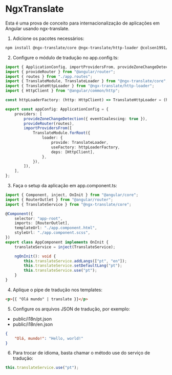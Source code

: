 # NgxTranslate

Esta é uma prova de conceito para internacionalização de aplicações em Angular usando ngx-translate.

1. Adicione os pacotes necessários:

```bash
npm install @ngx-translate/core @ngx-translate/http-loader @colsen1991/ngx-translate-extract-marker
```

2. Configure o módulo de tradução no app.config.ts:

```typescript
import { ApplicationConfig, importProvidersFrom, provideZoneChangeDetection } from "@angular/core";
import { provideRouter } from "@angular/router";
import { routes } from "./app.routes";
import { TranslateModule, TranslateLoader } from "@ngx-translate/core";
import { TranslateHttpLoader } from "@ngx-translate/http-loader";
import { HttpClient } from "@angular/common/http";

const httpLoaderFactory: (http: HttpClient) => TranslateHttpLoader = (http: HttpClient) => new TranslateHttpLoader(http, "./i18n/", ".json");

export const appConfig: ApplicationConfig = {
    providers: [
        provideZoneChangeDetection({ eventCoalescing: true }),
        provideRouter(routes),
        importProvidersFrom([
            TranslateModule.forRoot({
                loader: {
                    provide: TranslateLoader,
                    useFactory: httpLoaderFactory,
                    deps: [HttpClient],
                },
            }),
        ]),
    ],
};
```

3. Faça o setup da aplicação em app.component.ts:

```typescript
import { Component, inject, OnInit } from "@angular/core";
import { RouterOutlet } from "@angular/router";
import { TranslateService } from "@ngx-translate/core";

@Component({
    selector: "app-root",
    imports: [RouterOutlet],
    templateUrl: "./app.component.html",
    styleUrl: "./app.component.scss",
})
export class AppComponent implements OnInit {
    translateService = inject(TranslateService);

    ngOnInit(): void {
        this.translateService.addLangs(["pt", "en"]);
        this.translateService.setDefaultLang("pt");
        this.translateService.use("pt");
    }
}
```

4. Aplique o pipe de tradução nos templates:

```html
<p>{{ "Olá mundo" | translate }}</p>
```

5. Configure os arquivos JSON de tradução, por exemplo:

- public/i18n/pt.json
- public/i18n/en.json

```json
{
    "Olá, mundo!": "Hello, world!"
}
```

6. Para trocar de idioma, basta chamar o método use do serviço de tradução:

```typescript
this.translateService.use("pt");
```

